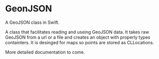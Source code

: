 # GeonJSON
A GeoJSON class in Swift.

A class that facilitates reading and useing GeoJSON data. It takes raw GeoJSON from a url or a file and creates an object with properly types containters. It is desinged for maps so points are stored as CLLocations.

More detailed documentation to come. 
